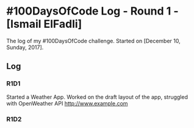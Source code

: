 # #100DaysOfCode Log - Round 1 - [Ismail ElFadli]

The log of my #100DaysOfCode challenge. Started on [December 10, Sunday, 2017].

## Log

### R1D1 
Started a Weather App. Worked on the draft layout of the app, struggled with OpenWeather API http://www.example.com

### R1D2
